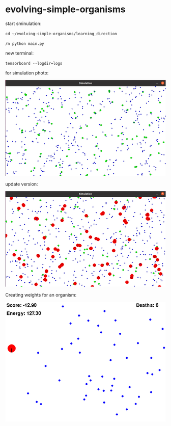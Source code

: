 # evolving-simple-organisms

start sminulation:

`cd ~/evolving-simple-organisms/learning_direction`

`/n python main.py`

new terminal:

`tensorboard --logdir=logs`




for simulation photo:

![simulation](imgs/simulation.png)



update version:

![simulation_update](imgs/simulation-update.png)



Creating weights for an organism:

![simulation_update](imgs/Creating_weights_for_an_organism.png)
